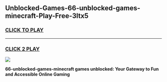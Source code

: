 
## Unblocked-Games-66-unblocked-games-minecraft-Play-Free-3ltx5
<h3>
<a href="https://premium76.site?title=66-unblocked-games-minecraft&ref=15A">CLICK TO PLAY</a></h3>
<hr>

<h3>
<a href="https://premium76.site?title=66-unblocked-games-minecraft&ref=15A">CLICK 2 PLAY</a>
  
</h3>

<a href="https://premium76.site?title=66-unblocked-games-minecraft&ref=15A"><img src="https://clearcache.store/games.png"></a>


**66-unblocked-games-minecraft games unblocked: Your Gateway to Fun and Accessible Online Gaming**
